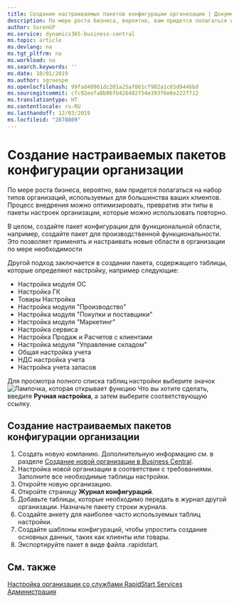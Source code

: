 ```yaml
---
title: Создание настраиваемых пакетов конфигурации организации | Документация Майкрософт
description: По мере роста бизнеса, вероятно, вам придется полагаться на набор типов организаций, используемых для большинства ваших клиентов. Процесс внедрения можно оптимизировать, превратив эти типы в пакеты настроек организации, которые можно использовать повторно.
author: SorenGP
ms.service: dynamics365-business-central
ms.topic: article
ms.devlang: na
ms.tgt_pltfrm: na
ms.workload: na
ms.search.keywords: ''
ms.date: 10/01/2019
ms.author: sgroespe
ms.openlocfilehash: 99fad48961dc201a25af061cf982a1c65d9446bd
ms.sourcegitcommit: cfc92eefa8b06fb426482f54e393f0e6e222f712
ms.translationtype: HT
ms.contentlocale: ru-RU
ms.lasthandoff: 12/03/2019
ms.locfileid: "2878869"
---
```

# <a name="create-custom-company-configuration-packages"></a>Создание настраиваемых пакетов конфигурации организации
По мере роста бизнеса, вероятно, вам придется полагаться на набор типов организаций, используемых для большинства ваших клиентов. Процесс внедрения можно оптимизировать, превратив эти типы в пакеты настроек организации, которые можно использовать повторно.  

В целом, создайте пакет конфигурации для функциональной области, например, создайте пакет для производственной функциональности. Это позволяет применять и настраивать новые области в организации по мере необходимости  

Другой подход заключается в создании пакета, содержащего таблицы, которые определяют настройку, например следующие:  

-   Настройка модуля ОС  
-   Настройка ГК  
-   Товары Настройка  
-   Настройка модуля "Производство"  
-   Настройка модуля "Покупки и поставщики"  
-   Настройка модуля "Маркетинг"  
-   Настройка сервиса  
-   Настройка Продаж и Расчетов с клиентами  
-   Настройка модуля "Управление складом"  
-   Общая настройка учета  
-   НДС настройка учета  
-   Настройка учета запасов  

Для просмотра полного списка таблиц настройки выберите значок ![Лампочка, которая открывает функцию Что вы хотите сделать](media/ui-search/search_small.png "Что вы хотите сделать"), введите **Ручная настройка**, а затем выберите соответствующую ссылку.  

## <a name="to-create-a-custom-company-configuration-package"></a>Создание настраиваемых пакетов конфигурации организации  
1.  Создать новую компанию. Дополнительную информацию см. в разделе [Создание новой организации в Business Central](about-new-company.md).  
3.  Настройка новой организации в соответствии с требованиями. Заполните все необходимые таблицы настройки.  
4.  Откройте новую организацию.
5. Откройте страницу **Журнал конфигураций**.  
6.  Добавьте таблицы, которые необходимо передать в журнал другой организации. Назначьте пакету строки журнала.  
7.  Создайте анкету для наиболее часто используемых таблиц настройки.  
8.  Создайте шаблоны конфигураций, чтобы упростить создание основных данных, таких как клиенты или товары.  
9.  Экспортируйте пакет в виде файла .rapidstart.  

## <a name="see-also"></a>См. также  
[Настройка организации со службами RapidStart Services](admin-set-up-a-company-with-rapidstart.md)  
[Администрация](admin-setup-and-administration.md)
